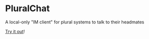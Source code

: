 # PluralChat

A local-only "IM client" for plural systems to talk to their headmates

[Try it out][1]!

[1]: https://maple.pet/pluralchat